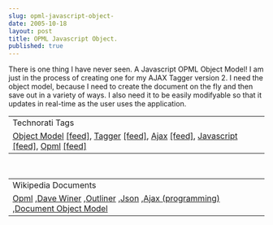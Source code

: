 ```yaml
---
slug: opml-javascript-object-
date: 2005-10-18
layout: post
title: OPML Javascript Object.
published: true
---
```

There is one thing I have never seen.  A Javascript OPML Object Model!  I am just in the process of creating one for my AJAX Tagger version 2.  I need the object model, because I need to create the document on the fly and then save out in a variety of ways.  I also need it to be easily modifyable so that it updates in real-time as the user uses the application.<p /><table class="TechnoratiHead TagHeader">
<tr><td>Technorati Tags</td></tr>
<tr class="Technorati"><td>
<a href="http://www.technorati.com/tag/Object%20Model" class="Tag" rel="tag">Object Model</a> <a href="http://feeds.technorati.com/feed/posts/tag/Object%20Model" class="Tag">[feed]</a>, <a href="http://www.technorati.com/tag/Tagger" class="Tag" rel="tag">Tagger</a> <a href="http://feeds.technorati.com/feed/posts/tag/Tagger" class="Tag">[feed]</a>, <a href="http://www.technorati.com/tag/Ajax" class="Tag" rel="tag">Ajax</a> <a href="http://feeds.technorati.com/feed/posts/tag/Ajax" class="Tag">[feed]</a>, <a href="http://www.technorati.com/tag/Javascript" class="Tag" rel="tag">Javascript</a> <a href="http://feeds.technorati.com/feed/posts/tag/Javascript" class="Tag">[feed]</a>, <a href="http://www.technorati.com/tag/Opml" class="Tag" rel="tag">Opml</a> <a href="http://feeds.technorati.com/feed/posts/tag/Opml" class="Tag">[feed]</a>
</td></tr>
</table><br /><table class="TechnoratiHead TagHeader">
<tr><td>Wikipedia Documents</td></tr>
<tr class="Technorati"><td>
<a href="http://en.wikipedia.org/wiki/OPML">Opml</a> ,<a href="http://en.wikipedia.org/wiki/Dave_Winer">Dave Winer</a> ,<a href="http://en.wikipedia.org/wiki/Outliner">Outliner</a> ,<a href="http://en.wikipedia.org/wiki/JSON">Json</a> ,<a href="http://en.wikipedia.org/wiki/Ajax_(programming)">Ajax (programming)</a> ,<a href="http://en.wikipedia.org/wiki/Document_Object_Model">Document Object Model</a>
</td></tr>
</table><div class="blogger-post-footer"><img class="posterous_download_image" src="https://blogger.googleusercontent.com/tracker/8109338-112966401800727861?l=www.kinlan.co.uk%2Findex.html" height="1" alt="" width="1" /></div>

